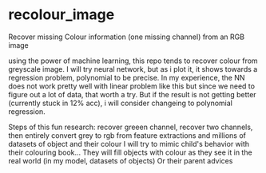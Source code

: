 # recolour_image
Recover missing Colour information (one missing channel) from an RGB image

using the power of machine learning, this repo tends to recover colour from greyscale image. I will try neural network, but as i plot it, it shows towards a regression problem, polynomial to be precise. In my experience, the NN does not work pretty well with linear problem like this but since we need to figure out a lot of data, that worth a try. But if the result is not getting better (currently stuck in 12% acc), i will consider changeing to polynomial regression.


Steps of this fun research: recover greeen channel, recover two channels, then entirely convert grey to rgb from feature extractions and millions of datasets of object and their colour
I will try to mimic child's behavior with their colouring book... They will fill objects with colour as they see it in the real world (in my model, datasets of objects) Or their
parent advices
